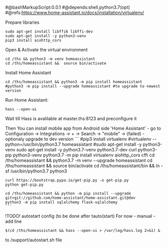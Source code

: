 
#@bashMarkupScript:0.0.1
#@depends:shell,python3.7(opt)
#@refs:https://www.home-assistant.io/docs/installation/virtualenv/

Prepare libraries
```
sudo apt-get install libffi6 libffi-dev
sudo apt-get install -y python3-venv
pip3 install aiohttp_cors
```

Open & Activate the virtual environment
```
cd /ths && python3 -m venv homeassistant
cd /ths/homeassistant &&  source bin/activate
```
Install Home Assistant 
```
cd /ths/homeassistant && python3 -m pip install homeassistant
#python3 -m pip install --upgrade homeassistant #to upgrade to newest version
```

Run Home Assistant:
```
hass --open-ui
```

Wait till Hass is avalilable at master.ths:8123 and preconfigure it

Then You can install mobile app from Android side 'Home Assistant'
	- go to Configuration -> Integrations -> + -> Search -> "mobile" -> (failed)
	- optionaly upgrade to dev version
	```
	#pip3 install virtualenv
	#virtualenv --python=/usr/bin/python3.7 homeassistant
	#sudo apt-get install -y  python3-venv
	sudo apt-get install -y  python3.7-venv python3.7-dev curl python3-pip python3-venv 
	python3.7 -m pip install virtualenv aiohttp_cors cffi
	cd /ths/homeassistant && python3.7 -m venv --upgrade homeassistant
	cd /ths/homeassistant &&  source bin/activate
	cd /ths/homeassistant/bin && ln -sf /usr/bin/python3.7 python3
	
	curl https://bootstrap.pypa.io/get-pip.py -o get-pip.py
	python get-pip.py
		
	cd /ths/homeassistant && python -m pip install --upgrade git+git://github.com/home-assistant/home-assistant.git@dev
	python3 -m pip install sqlalchemy flask-sqlalchemy
	```

!TODO! autostart config (to be done after tauto(start)
For now - manual - add line
```
$(cd /ths/homeassistant && hass --open-ui > /var/log/hass.log 2>&1) &
```
to /support/autostart.sh file

	

